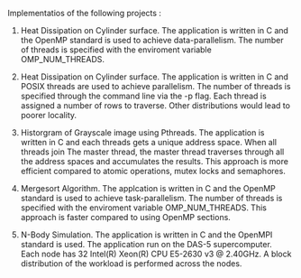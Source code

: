 Implementatios of the following projects :

1) Heat Dissipation on Cylinder surface. The application is written in C and the OpenMP standard is used to achieve data-parallelism. The number of threads is specified with the enviroment variable OMP_NUM_THREADS.

2) Heat Dissipation on Cylinder surface. The application is written in C and POSIX threads are used to achieve parallelism. The number of threads is specified through the command line via the -p flag. Each thread is assigned a number of rows to traverse. Other distributions would lead to poorer locality.

3) Historgram of Grayscale image using Pthreads. The application is written in C and each threads gets a unique address space. When all threads join The master thread, the master thread traverses through all the address spaces and accumulates the results. This approach is more efficient compared to atomic operations, mutex locks and semaphores.

4) Mergesort Algorithm. The applcation is written in C and the OpenMP standard is used to achieve task-parallelism. The number of threads is specified with the enviroment variable OMP_NUM_THREADS. This approach is faster compared to using OpenMP sections.

5) N-Body Simulation. The application is written in C and the OpenMPI standard is used. The application run on the DAS-5 supercomputer. Each node has 32  Intel(R) Xeon(R) CPU E5-2630 v3 @ 2.40GHz. A block distribution of the workload is performed across the nodes.

